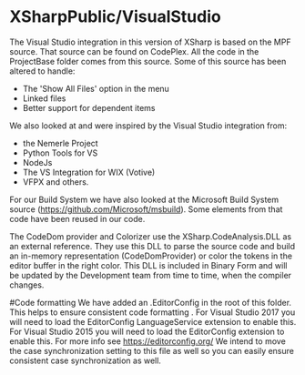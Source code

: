 # XSharpPublic/VisualStudio
The Visual Studio integration in this version of XSharp is based on the MPF source. That source can be found on CodePlex.
All the code in the ProjectBase folder comes from this source.
Some of this source has been altered to handle:
- The 'Show All Files' option in the menu
- Linked files
- Better support for dependent items

We also looked at and were inspired by the Visual Studio integration from:
- the Nemerle Project
- Python Tools for VS
- NodeJs
- The VS Integration for WIX (Votive)
- VFPX and others.

For our Build System we have also looked at the Microsoft Build System source (https://github.com/Microsoft/msbuild).
Some elements from that code have been reused in our code.

The CodeDom provider and Colorizer use the XSharp.CodeAnalysis.DLL as an external reference.
They use this DLL to parse the source code and build an in-memory representation (CodeDomProvider) or color the tokens in
the editor buffer in the right color. This DLL is included in Binary Form and will be updated by the Development team from
time to time, when the compiler changes.


#Code formatting
We have added an .EditorConfig in the root of this folder. This helps to ensure consistent code formatting .
For Visual Studio 2017 you will need to load the EditorConfig LanguageService extension to enable this.
For Visual Studio 2015 you will need to load the EditorConfig extension to enable this.
For more info see https://editorconfig.org/
We intend to move the case synchronization setting to this file as well so you can easily ensure consistent case synchronization as well.
